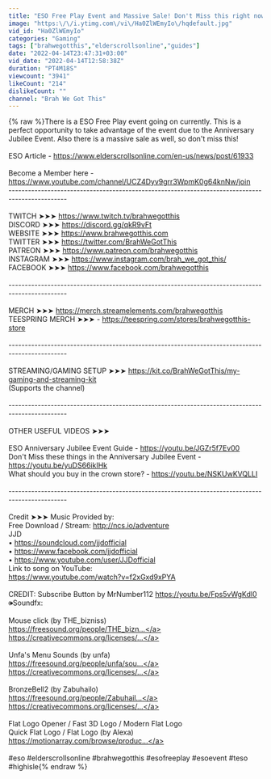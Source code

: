 ```yaml
---
title: "ESO Free Play Event and Massive Sale! Don't Miss this right now!"
image: "https:\/\/i.ytimg.com\/vi\/Ha0ZlWEmyIo\/hqdefault.jpg"
vid_id: "Ha0ZlWEmyIo"
categories: "Gaming"
tags: ["brahwegotthis","elderscrollsonline","guides"]
date: "2022-04-14T23:47:31+03:00"
vid_date: "2022-04-14T12:58:38Z"
duration: "PT4M18S"
viewcount: "3941"
likeCount: "214"
dislikeCount: ""
channel: "Brah We Got This"
---
```

{% raw %}There is a ESO Free Play event going on currently. This is a perfect opportunity to take advantage of the event due to the Anniversary Jubilee Event. Also there is a massive sale as well, so don't miss this!<br /><br />ESO Article - <a rel="nofollow" target="blank" href="https://www.elderscrollsonline.com/en-us/news/post/61933">https://www.elderscrollsonline.com/en-us/news/post/61933</a><br /><br />Become a Member here - <a rel="nofollow" target="blank" href="https://www.youtube.com/channel/UCZ4Dyv9grr3WpmK0g64knNw/join">https://www.youtube.com/channel/UCZ4Dyv9grr3WpmK0g64knNw/join</a><br />------------------------------------------------------------------------------------------------<br /><br />TWITCH ➤➤➤ <a rel="nofollow" target="blank" href="https://www.twitch.tv/brahwegotthis">https://www.twitch.tv/brahwegotthis</a><br />DISCORD ➤➤➤ <a rel="nofollow" target="blank" href="https://discord.gg/qkR9vFt">https://discord.gg/qkR9vFt</a><br />WEBSITE ➤➤➤ <a rel="nofollow" target="blank" href="https://www.brahwegotthis.com">https://www.brahwegotthis.com</a><br />TWITTER ➤➤➤ <a rel="nofollow" target="blank" href="https://twitter.com/BrahWeGotThis">https://twitter.com/BrahWeGotThis</a><br />PATREON ➤➤➤ <a rel="nofollow" target="blank" href="https://www.patreon.com/brahwegotthis">https://www.patreon.com/brahwegotthis</a><br />INSTAGRAM ➤➤➤ <a rel="nofollow" target="blank" href="https://www.instagram.com/brah_we_got_this/">https://www.instagram.com/brah_we_got_this/</a><br />FACEBOOK ➤➤➤ <a rel="nofollow" target="blank" href="https://www.facebook.com/brahwegotthis">https://www.facebook.com/brahwegotthis</a><br /><br />------------------------------------------------------------------------------------------------<br /><br />MERCH ➤➤➤ <a rel="nofollow" target="blank" href="https://merch.streamelements.com/brahwegotthis">https://merch.streamelements.com/brahwegotthis</a><br />TEESPRING MERCH ➤➤➤ - <a rel="nofollow" target="blank" href="https://teespring.com/stores/brahwegotthis-store">https://teespring.com/stores/brahwegotthis-store</a><br /><br />------------------------------------------------------------------------------------------------<br /><br />STREAMING/GAMING SETUP ➤➤➤ <a rel="nofollow" target="blank" href="https://kit.co/BrahWeGotThis/my-gaming-and-streaming-kit">https://kit.co/BrahWeGotThis/my-gaming-and-streaming-kit</a><br />(Supports the channel)<br /><br />------------------------------------------------------------------------------------------------<br /><br />OTHER USEFUL VIDEOS ➤➤➤<br /><br />ESO Anniversary Jubilee Event Guide - <a rel="nofollow" target="blank" href="https://youtu.be/JGZr5f7Ev00">https://youtu.be/JGZr5f7Ev00</a><br />Don't Miss these things in the Anniversary Jubilee Event - <a rel="nofollow" target="blank" href="https://youtu.be/yuDS66ikIHk">https://youtu.be/yuDS66ikIHk</a><br />What should you buy in the crown store? - <a rel="nofollow" target="blank" href="https://youtu.be/NSKUwKVQLLI">https://youtu.be/NSKUwKVQLLI</a><br /><br />------------------------------------------------------------------------------------------------<br /><br />Credit ➤➤➤ Music Provided by:<br />Free Download / Stream: <a rel="nofollow" target="blank" href="http://ncs.io/adventure">http://ncs.io/adventure</a><br />JJD<br />• <a rel="nofollow" target="blank" href="https://soundcloud.com/jjdofficial">https://soundcloud.com/jjdofficial</a><br />• <a rel="nofollow" target="blank" href="https://www.facebook.com/jjdofficial">https://www.facebook.com/jjdofficial</a><br />• <a rel="nofollow" target="blank" href="https://www.youtube.com/user/JJDofficial">https://www.youtube.com/user/JJDofficial</a><br />Link to song on YouTube:<br /><a rel="nofollow" target="blank" href="https://www.youtube.com/watch?v=f2xGxd9xPYA">https://www.youtube.com/watch?v=f2xGxd9xPYA</a><br /><br />CREDIT: Subscribe Button by MrNumber112 <a rel="nofollow" target="blank" href="https://youtu.be/Fps5vWgKdl0">https://youtu.be/Fps5vWgKdl0</a><br />🕪Soundfx:<br /><br />    Mouse click (by THE_bizniss)<br />    <a rel="nofollow" target="blank" href="https://freesound.org/people/THE_bizn...">https://freesound.org/people/THE_bizn...</a><br />    <a rel="nofollow" target="blank" href="https://creativecommons.org/licenses/...">https://creativecommons.org/licenses/...</a><br /><br />    Unfa's Menu Sounds (by unfa)<br />    <a rel="nofollow" target="blank" href="https://freesound.org/people/unfa/sou...">https://freesound.org/people/unfa/sou...</a><br />    <a rel="nofollow" target="blank" href="https://creativecommons.org/licenses/...">https://creativecommons.org/licenses/...</a><br /><br />    BronzeBell2 (by Zabuhailo)<br />    <a rel="nofollow" target="blank" href="https://freesound.org/people/Zabuhail...">https://freesound.org/people/Zabuhail...</a><br />    <a rel="nofollow" target="blank" href="https://creativecommons.org/licenses/...">https://creativecommons.org/licenses/...</a><br /><br />    Flat Logo Opener / Fast 3D Logo / Modern Flat Logo<br />    Quick Flat Logo / Flat Logo  (by Alexa)<br />    <a rel="nofollow" target="blank" href="https://motionarray.com/browse/produc...">https://motionarray.com/browse/produc...</a><br /><br />#eso #elderscrollsonline #brahwegotthis #esofreeplay #esoevent #teso #highisle{% endraw %}
